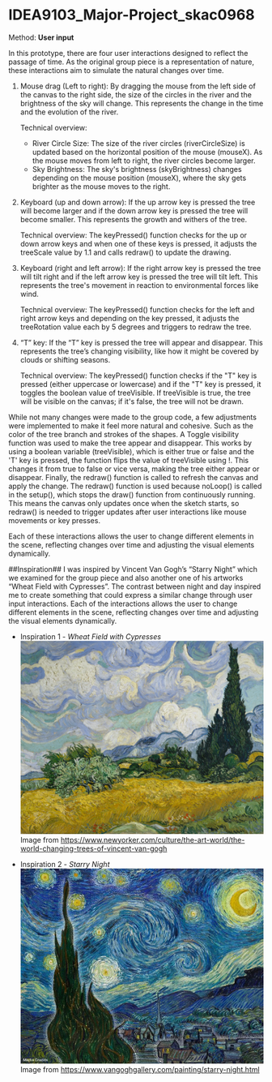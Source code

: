# IDEA9103_Major-Project_skac0968

Method: **User input**

In this prototype, there are four user interactions designed to reflect the passage of time. As the original group piece is a representation of nature, these interactions aim to simulate the natural changes over time.

1. Mouse drag (Left to right): By dragging the mouse from the left side of the canvas to the right side, the size of the circles in the river and the brightness of the sky will change. This represents the change in the time and the evolution of the river. 
   
   Technical overview: 
    - River Circle Size: The size of the river circles (riverCircleSize) is updated based on the horizontal position of the mouse (mouseX). As the mouse moves from left to right, the river circles become larger.
    - Sky Brightness: The sky's brightness (skyBrightness) changes depending on the mouse position (mouseX), where the sky gets brighter as the mouse moves to the right.

2. Keyboard (up and down arrow): If the up arrow key is pressed the tree will become larger and if the down arrow key is pressed the tree will become smaller. This represents the growth and withers of the tree. 

    Technical overview:
    The keyPressed() function checks for the up or down arrow keys and when one of these keys is pressed, it adjusts the treeScale value by 1.1 and calls redraw() to update the drawing.

3. Keyboard (right and left arrow): If the right arrow key is pressed the tree will tilt right and if the left arrow key is pressed the tree will tilt left. This represents the tree's movement in reaction to environmental forces like wind.
    
    Technical overview:
    The keyPressed() function checks for the left and right arrow keys and depending on the key pressed, it adjusts the treeRotation value each by 5 degrees and triggers to redraw the tree.

4. “T” key:  If the “T” key is pressed the tree will appear and disappear. This represents the tree’s changing visibility, like how it might be covered by clouds or shifting seasons. 

    Technical overview:
    The keyPressed() function checks if the "T" key is pressed (either uppercase or lowercase) and if the "T" key is pressed, it toggles the boolean value of treeVisible. If treeVisible is true, the tree will be visible on the canvas; if it's false, the tree will not be drawn.

While not many changes were made to the group code, a few adjustments were implemented to make it feel more natural and cohesive. Such as the color of the tree branch and strokes of the shapes. A Toggle visibility function was used to make the tree appear and disappear. This works by using a boolean variable (treeVisible), which is either true or false and the 'T' key is pressed, the function flips the value of treeVisible using !. This changes it from true to false or vice versa, making the tree either appear or disappear. Finally, the redraw() function is called to refresh the canvas and apply the change. The redraw() function is used because noLoop() is called in the setup(), which stops the draw() function from continuously running. This means the canvas only updates once when the sketch starts, so redraw() is needed to trigger updates after user interactions like mouse movements or key presses.

Each of these interactions allows the user to change different elements in the scene, reflecting changes over time and adjusting the visual elements dynamically.

##Inspiration##
I was inspired by Vincent Van Gogh’s “Starry Night” which we examined for the group piece and also another one of his artworks “Wheat Field with Cypresses”. The contrast between night and day inspired me to create something that could express a similar change through user input interactions. Each of the interactions allows the user to change different elements in the scene, reflecting changes over time and adjusting the visual elements dynamically.

- Inspiration 1 - *Wheat Field with Cypresses*
![Image1](Images/V.V_Wheat.webp)
    Image from https://www.newyorker.com/culture/the-art-world/the-world-changing-trees-of-vincent-van-gogh 

- Inspiration 2 - *Starry Night*
![Image2](Images/The_Starry_Night.webp)
    Image from https://www.vangoghgallery.com/painting/starry-night.html